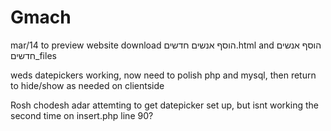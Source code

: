 # Gmach


mar/14 to preview website download הוסף אנשים חדשים.html and הוסף אנשים חדשים_files

weds
datepickers working, now need to polish php and mysql, then return to hide/show as needed on clientside

Rosh chodesh adar
attemting to get datepicker set up, but isnt working the second time on insert.php line 90?



